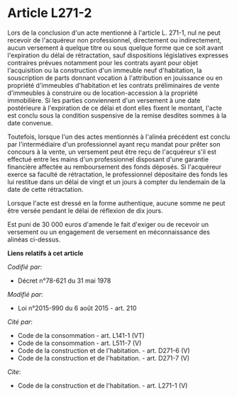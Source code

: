 # Article L271-2

Lors de la conclusion d'un acte mentionné à l'article L. 271-1, nul ne peut recevoir de l'acquéreur non professionnel,
directement ou indirectement, aucun versement à quelque titre ou sous quelque forme que ce soit avant l'expiration du délai
de rétractation, sauf dispositions législatives expresses contraires prévues notamment pour les contrats ayant pour objet
l'acquisition ou la construction d'un immeuble neuf d'habitation, la souscription de parts donnant vocation à l'attribution
en jouissance ou en propriété d'immeubles d'habitation et les contrats préliminaires de vente d'immeubles à construire ou de
location-accession à la propriété immobilière. Si les parties conviennent d'un versement à une date postérieure à
l'expiration de ce délai et dont elles fixent le montant, l'acte est conclu sous la condition suspensive de la remise
desdites sommes à la date convenue. 

Toutefois, lorsque l'un des actes mentionnés à l'alinéa précédent est conclu par l'intermédiaire d'un professionnel ayant
reçu mandat pour prêter son concours à la vente, un versement peut être reçu de l'acquéreur s'il est effectué entre les mains
d'un professionnel disposant d'une garantie financière affectée au remboursement des fonds déposés. Si l'acquéreur exerce sa
faculté de rétractation, le professionnel dépositaire des fonds les lui restitue dans un délai de vingt et un jours à compter
du lendemain de la date de cette rétractation. 

Lorsque l'acte est dressé en la forme authentique, aucune somme ne peut être versée pendant le délai de réflexion de dix
jours. 

Est puni de 30 000 euros d'amende le fait d'exiger ou de recevoir un versement ou un engagement de versement en
méconnaissance des alinéas ci-dessus.

**Liens relatifs à cet article**

_Codifié par_:

  - Décret n°78-621 du 31 mai 1978

_Modifié par_:

  - Loi n°2015-990 du 6 août 2015 - art. 210

_Cité par_:

  - Code de la consommation - art. L141-1 (VT)
  - Code de la consommation - art. L511-7 (V)
  - Code de la construction et de l'habitation. - art. D271-6 (V)
  - Code de la construction et de l'habitation. - art. D271-7 (V)

_Cite_:

  - Code de la construction et de l'habitation. - art. L271-1 (V)
